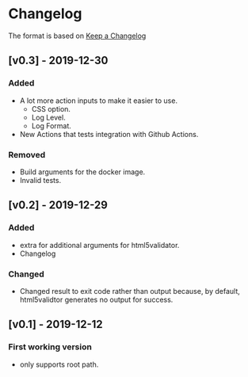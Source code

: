 <!-- markdownlint-disable MD024 -->
# Changelog

The format is based on [Keep a Changelog](https://keepachangelog.com/en/1.0.0/)

## [v0.3] - 2019-12-30

### Added

- A lot more action inputs to make it easier to use.
  - CSS option.
  - Log Level.
  - Log Format.
- New Actions that tests integration with Github Actions.

### Removed

- Build arguments for the docker image.
- Invalid tests.

## [v0.2] - 2019-12-29

### Added

- extra for additional arguments for html5validator.
- Changelog

### Changed

- Changed result to exit code rather than output because, by default, html5validtor generates no output for success.

## [v0.1] - 2019-12-12

### First working version

- only supports root path.
